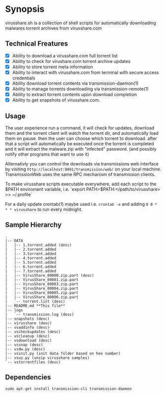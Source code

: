 # Synopsis
virusshare.sh is a collection of shell scripts for automatically downloading malwares torrent archives from virusshare.com

## Technical Freatures
- [x] Ability to download a virusshare.com full torrent list 
- [x] Ability to check for virushare.com torrent archive updates 
- [x] Ability to store torrent meta information
- [x] Ability to interact with virusshare.com from terminal with secure access credentials
- [x] Ability download torrent contents via transmission-daemon(1)
- [x] Ability to manage torrents downloading via transmission-remote(1)
- [x] Ability to extract torrent contents upon download completion 
- [x] Ability to get snapshots of virusshare.com. 

## Usage
The user experience run a command, it will check for updates, download them and the torrent client will watch the torrent dir, and automatically load them on pause. then the user can choose which torrent to download. after that a script will automatically be executed once the torrent is completed and it will extract the malware.zip with "infected" password. (and possibly notify other programs that want to use it)

Alternativly you can control the downloads via transmissions web interface by visiting
`http://localhost:9091/transmission/web/` on your local machine. TransmissionWeb uses the same RPC mechanism of transmission clients.

To make virusshare scripts executable everywhere, add each script to the $PATH enviroment variable, i.e. `export PATH=$PATH:</path/to/virusshare> >> ~/.profile`

For a daily update crontab(1) maybe used i.e. `crontab -e` and adding `0 0 * * * virusshare` to run every midnight.

## Sample Hierarchy
```
.
|-- DATA
|   |-- 1.torrent.added (desc)
|   |-- 2.torrent.added
|   |-- 3.torrent.added
|   |-- 4.torrent.added
|   |-- 5.torrent.added
|   |-- 6.torrent.added
|   |-- 7.torrent.added
|   |-- VirusShare_00000.zip.part (desc)
|   |-- VirusShare_00001.zip.part
|   |-- VirusShare_00003.zip.part
|   |-- VirusShare_00004.zip.part
|   |-- VirusShare_00005.zip.part
|   |-- VirusShare_00006.zip.part
|   `-- torrent.list (desc)
|-- README.md **This file**
|-- logs
|   `-- transmission.log (desc)
|-- snapshots (desc)
|-- virusshare (desc)
|-- vsaddinfo (desc)
|-- vscheckupdates (desc)
|-- vscleanup (desc)
|-- vsdownload (desc)
|-- vssnap (desc)
|-- vsdw.py (desc)
|-- vsinit.py (init data folder based on hex number)
|-- vsuz.py (unzip virusshare samples)
`-- vstorrentfiles (desc)
```

## Dependencies

`sudo apt-get install transmission-cli transmission-daemon`

